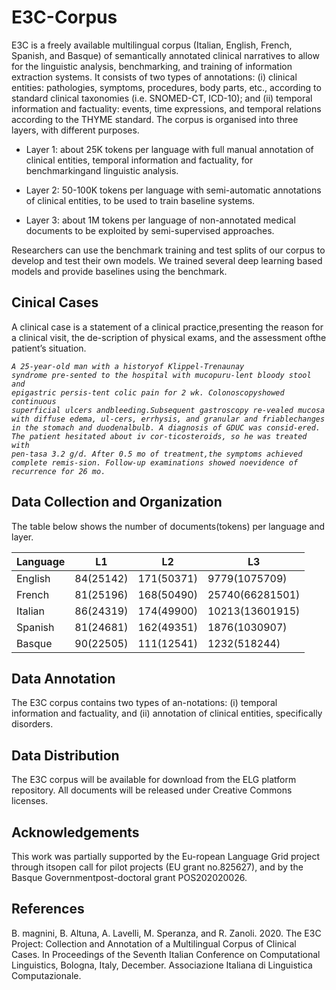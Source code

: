 # E3C-Corpus
E3C is a freely available multilingual corpus (Italian, English, French, Spanish, and Basque) of semantically annotated clinical narratives to allow for the linguistic analysis, benchmarking, and training of information extraction systems. It consists of two types of annotations: (i) clinical entities: pathologies, symptoms, procedures, body parts, etc., according to standard clinical taxonomies (i.e. SNOMED-CT, ICD-10); and (ii) temporal information and factuality: events, time expressions, and temporal relations according to the THYME standard. The corpus is organised into three layers, with different purposes. 

* Layer 1: about 25K tokens per language with full manual annotation of clinical entities, temporal information and factuality, for benchmarkingand linguistic analysis. 

* Layer 2: 50-100K tokens per language with semi-automatic annotations of clinical entities, to be used to train baseline systems. 

* Layer 3: about 1M tokens per language of non-annotated medical documents to be exploited by semi-supervised approaches. 

Researchers can use the benchmark training and test splits of our corpus to develop and test their own models. We trained several deep learning based models and provide baselines using the benchmark.

## Cinical Cases
A clinical case is a statement of a clinical practice,presenting the reason for a clinical visit,  the de-scription of physical exams, and the assessment ofthe patient’s situation.  

<code><i>A   25-year-old   man   with   a   historyof   Klippel-Trenaunay   syndrome   pre-sented  to  the  hospital  with  mucopuru-lent  bloody  stool  and  epigastric  persis-tent  colic  pain  for  2  wk.   Colonoscopyshowed continuous superficial ulcers andbleeding.Subsequent  gastroscopy  re-vealed  mucosa  with  diffuse  edema,  ul-cers,  errhysis,  and  granular  and  friablechanges  in  the  stomach  and  duodenalbulb.  A diagnosis of GDUC was consid-ered.  The patient hesitated about iv cor-ticosteroids, so he was treated with pen-tasa 3.2 g/d.  After 0.5 mo of treatment,the symptoms achieved complete remis-sion.  Follow-up examinations showed noevidence of recurrence for 26 mo.</i></code>

## Data Collection and Organization

The table below shows the number of documents(tokens) per language and layer.

| Language    | L1          | L2          | L3              |          
| ----------- | ----------- | ----------- | --------------- |
| English     | 84(25142)   | 171(50371)  | 9779(1075709)   |
| French      | 81(25196)   | 168(50490)  | 25740(66281501) |
| Italian     | 86(24319)   | 174(49900)  | 10213(13601915) |
| Spanish     | 81(24681)   | 162(49351)  | 1876(1030907)   |
| Basque      | 90(22505)   | 111(12541)  | 1232(518244)    |

## Data Annotation
The E3C corpus contains two types of an-notations: (i) temporal information and factuality, and (ii) annotation of clinical entities, specifically disorders.

## Data Distribution
The E3C corpus will be available for download from the ELG platform repository. All documents will be released under Creative Commons licenses.

## Acknowledgements
This work was partially supported by the Eu-ropean  Language  Grid  project  through  itsopen  call  for  pilot  projects  (EU  grant  no.825627),   and  by  the  Basque  Governmentpost-doctoral grant POS202020026.

## References
B. magnini, B. Altuna, A. Lavelli, M. Speranza, and R. Zanoli. 2020. The E3C Project: Collection and Annotation of a Multilingual Corpus of Clinical Cases. In Proceedings of the Seventh Italian Conference on Computational Linguistics, Bologna, Italy, December. Associazione Italiana di Linguistica Computazionale.
